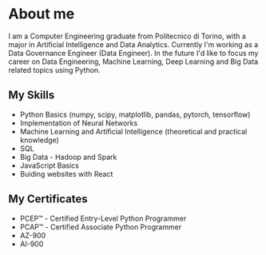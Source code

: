 # About me
I am a Computer Engineering graduate from Politecnico di Torino, with a major in Artificial Intelligence and Data Analytics.
Currently I'm working as a Data Governance Engineer (Data Engineer).
In the future I'd like to focus my career on Data Engineering, Machine Learning, Deep Learning and Big Data related topics using Python.

## My Skills

- Python Basics (numpy, scipy, matplotlib, pandas, pytorch, tensorflow)
- Implementation of Neural Networks
- Machine Learning and Artificial Intelligence (theoretical and practical knowledge)
- SQL
- Big Data - Hadoop and Spark
- JavaScript Basics
- Buiding websites with React

## My Certificates

- PCEP™ - Certified Entry-Level Python Programmer
- PCAP™ - Certified Associate Python Programmer
- AZ-900
- AI-900

